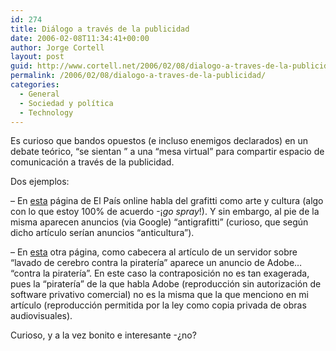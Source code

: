 ```yaml
---
id: 274
title: Diálogo a través de la publicidad
date: 2006-02-08T11:34:41+00:00
author: Jorge Cortell
layout: post
guid: http://www.cortell.net/2006/02/08/dialogo-a-traves-de-la-publicidad/
permalink: /2006/02/08/dialogo-a-traves-de-la-publicidad/
categories:
  - General
  - Sociedad y polí­tica
  - Technology
---
```

Es curioso que bandos opuestos (e incluso enemigos declarados) en un debate teórico, &#8220;se sientan &#8221; a una &#8220;mesa virtual&#8221; para compartir espacio de comunicación a través de la publicidad.

Dos ejemplos:

&#8211; En [esta](http://www.elpais.es/articulo.html?xref=20060207elpmad_24&type=Tes&anchor=elpporcul) página de El Paí­s online habla del grafitti como arte y cultura (algo con lo que estoy 100% de acuerdo -¡_go spray_!). Y sin embargo, al pie de la misma aparecen anuncios (via Google) &#8220;antigrafitti&#8221; (curioso, que según dicho artí­culo serí­an anuncios &#8220;anticultura&#8221;).

&#8211; En [esta](http://www.faq-mac.com/mt/archives/010956.php) otra página, como cabecera al artí­culo de un servidor sobre &#8220;lavado de cerebro contra la piraterí­a&#8221; aparece un anuncio de Adobe&#8230; &#8220;contra la piraterí­a&#8221;. En este caso la contraposición no es tan exagerada, pues la &#8220;piraterí­a&#8221; de la que habla Adobe (reproducción sin autorización de software privativo comercial) no es la misma que la que menciono en mi artí­culo (reproducción permitida por la ley como copia privada de obras audiovisuales).

Curioso, y a la vez bonito e interesante -¿no?